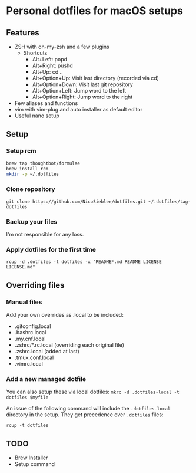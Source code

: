 # Personal dotfiles for macOS setups

## Features

* ZSH with oh-my-zsh and a few plugins
  * Shortcuts
    * Alt+Left: popd
    * Alt+Right: pushd
    * Alt+Up: cd ..
    * Alt+Option+Up: Visit last directory (recorded via cd)
    * Alt+Option+Down: Visit last git repository
    * Alt+Option+Left: Jump word to the left
    * Alt+Option+Right: Jump word to the right
* Few aliases and functions
* vim with vim-plug and auto installer as default editor
* Useful nano setup

## Setup

### Setup rcm

```bash
brew tap thoughtbot/formulae
brew install rcm
mkdir -p ~/.dotfiles
```

### Clone repository

`git clone https://github.com/NicoSiebler/dotfiles.git ~/.dotfiles/tag-dotfiles`

### Backup your files

I'm not responsible for any loss.

### Apply dotfiles for the first time
`rcup -d .dotfiles -t dotfiles -x "README*.md README LICENSE LICENSE.md"`

## Overriding files

### Manual files

Add your own overrides as .local to be included:

* .gitconfig.local
* .bashrc.local
* .my.cnf.local
* .zshrc/*.rc.local (overriding each original file)
* .zshrc.local (added at last)
* .tmux.conf.local
* .vimrc.local

### Add a new managed dotfile

You can also setup these via local dotfiles:
`mkrc -d .dotfiles-local -t dotfiles $myfile`

An issue of the following command will include the `.dotfiles-local` directory in the setup. They get precedence over `.dotfiles` files:

`rcup -t dotfiles`

## TODO

* Brew Installer
* Setup command
